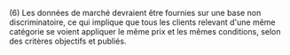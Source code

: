 (6) Les données de marché devraient être fournies sur une base non discriminatoire, ce qui implique que tous les clients relevant d'une même catégorie se voient appliquer le même prix et les mêmes conditions, selon des critères objectifs et publiés.